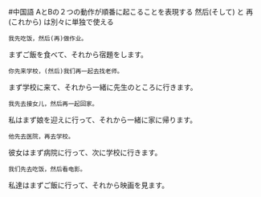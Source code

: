 #中国語
AとBの２つの動作が順番に起こることを表現する
然后(そして) と 再(これから) は別々に単独で使える

```zh-cn
我先吃饭，然后(再)做作业。
```
まずご飯を食べて、それから宿題をします。

```zh-cn
你先来学校，(然后)我们再一起去找老师。
```
まず学校に来て、それから一緒に先生のところに行きます。

```zh-cn
我先去接女儿，然后再一起回家。
```
私はまず娘を迎えに行って、それから一緒に家に帰ります。

```zh-cn
他先去医院，再去学校。
```
彼女はまず病院に行って、次に学校に行きます。

```zh-cn
我们先去吃饭，然后看电影。
```
私達はまずご飯に行って、それから映画を見ます。
